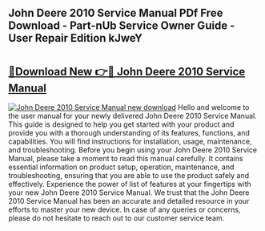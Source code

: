## John Deere 2010 Service Manual PDf Free Download - Part-nUb Service Owner Guide - User Repair Edition kJweY

# <h2><a href="http://bc13356.oget.top/?id=John+Deere+2010+Service+Manual">🔗Download New 👉🔴 John Deere 2010 Service Manual</a></h2>

[![John Deere 2010 Service Manual new download](https://i.imgur.com/5g1atiW.png)](http://bc13356.oget.top/?id=John+Deere+2010+Service+Manual)
Hello and welcome to the user manual for your newly delivered John Deere 2010 Service Manual. This guide is designed to help you get started with your product and provide you with a thorough understanding of its features, functions, and capabilities. You will find instructions for installation, usage, maintenance, and troubleshooting. Before you begin using your John Deere 2010 Service Manual, please take a moment to read this manual carefully. It contains essential information on product setup, operation, maintenance, and troubleshooting, ensuring that you are able to use the product safely and effectively. Experience the power of list of features at your fingertips with your new John Deere 2010 Service Manual. We trust that the John Deere 2010 Service Manual has been an accurate and detailed resource in your efforts to master your new device. In case of any queries or concerns, please do not hesitate to reach out to our customer service team.
